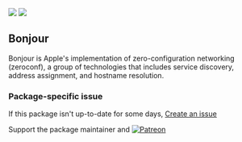 [![](https://img.shields.io/chocolatey/v/bonjour?color=green&label=bonjour)](https://chocolatey.org/packages/bonjour) [![](https://img.shields.io/chocolatey/dt/bonjour)](https://chocolatey.org/packages/bonjour)

## Bonjour
Bonjour is Apple's implementation of zero-configuration networking (zeroconf), a group of technologies 
that includes service discovery, address assignment, and hostname resolution.

### Package-specific issue
If this package isn't up-to-date for some days, [Create an issue](https://github.com/tunisiano187/Chocolatey-packages/issues/new/choose)

Support the package maintainer and [![Patreon](https://cdn.jsdelivr.net/gh/tunisiano187/Chocolatey-packages@d15c4e19c709e7148588d4523ffc6dd3cd3c7e5e/icons/patreon.png)](https://www.patreon.com/tunisiano)